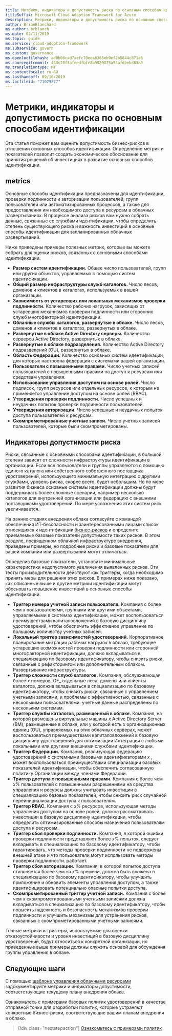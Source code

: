```yaml
---
title: Метрики, индикаторы и допустимость риска по основным способам идентификации
titleSuffix: Microsoft Cloud Adoption Framework for Azure
description: Метрики, индикаторы и допустимость риска по основным способам идентификации
author: BrianBlanchard
ms.author: brblanch
ms.date: 02/11/2019
ms.topic: guide
ms.service: cloud-adoption-framework
ms.subservice: govern
ms.custom: governance
ms.openlocfilehash: ad0b06cad7aefc70eea6366eb9ef2b5844c871a6
ms.sourcegitcommit: 443c28f3afeedfbfe8b9980875a54afdbebd83a8
ms.translationtype: MT
ms.contentlocale: ru-RU
ms.lasthandoff: 09/16/2019
ms.locfileid: "71029877"
---
```

# <a name="identity-baseline-metrics-indicators-and-risk-tolerance"></a>Метрики, индикаторы и допустимость риска по основным способам идентификации

Эта статья поможет вам оценить допустимость бизнес-рисков в отношении основных способов идентификации. Определение метрик и показателей позволит создать экономическое обоснование для принятия решений об инвестициях в развитие основных способов идентификации.

## <a name="metrics"></a>metrics

Основные способы идентификации предназначены для идентификации, проверки подлинности и авторизации пользователей, групп пользователей или автоматизированных процессов, а также для предоставления им необходимого доступа к ресурсам в облачных развертываниях. В процессе анализа рисков вам нужно собрать данные, связанные со службами идентификации, чтобы определить степень существующего риска и важность инвестиций в основные способы идентификации для запланированных облачных развертываний.

Ниже приведены примеры полезных метрик, которые вы можете собрать для оценки рисков, связанных с основными способами идентификации.

- **Размер систем идентификации.** Общее число пользователей, групп или других объектов, управляемых с помощью систем идентификации.
- **Общий размер инфраструктуры служб каталогов.** Число лесов, доменов и клиентов в каталогах, используемых в вашей организации.
- **Зависимость от устаревших или локальных механизмов проверки подлинности.** Количество рабочих нагрузок, зависящих от устаревших механизмов проверки подлинности или сторонних служб многофакторной идентификации.
- **Облачные службы каталогов, развернутые в облаке.** Число лесов, доменов и клиентов в каталогах, развернутых в облаке.
- **Развернутые в облаке Active Directory серверы.** Количество серверов Active Directory, развернутых в облаке.
- **Развернутые в облаке подразделения.** Количество Active Directory подразделений (OU), развернутых в облаке.
- **Область Федерации.** Количество основных систем идентификации, для которых настроена федерация с системами вашей организации.
- **Пользователи с повышенными правами.** Число учетных записей пользователей с повышенными правами на доступ к ресурсам или средствам управления.
- **Использование управления доступом на основе ролей.** Число подписок, групп ресурсов или отдельных ресурсов, к которым не применяется управление доступом на основе ролей (RBAC).
- **Утверждения проверки подлинности.** Число успешных и неудачных попыток проверки подлинности пользователей.
- **Утверждения авторизации.** Число успешных и неудачных попыток доступа пользователей к ресурсам.
- **Скомпрометированные учетные записи.** Число учетных записей пользователей, которые были скомпрометированы.

## <a name="risk-tolerance-indicators"></a>Индикаторы допустимости риска

Риски, связанные с основными способами идентификации, в большой степени зависят от сложности инфраструктуры идентификации в организации. Если все пользователи и группы управляются с помощью единого каталога или собственного собственного поставщика удостоверений, использующего минимальную интеграцию с другими службами, уровень риска, скорее всего, будет небольшим. Но по мере развития бизнеса основные системы идентификации должны будут поддерживать более сложные сценарии, например несколько каталогов для внутренней организации или федерацию с внешними поставщиками удостоверений. По мере усложнения этих систем риск увеличивается.

На ранних стадиях внедрения облака согласуйте с командой обеспечения ИТ-безопасности и заинтересованными лицами список относящихся к идентификации [бизнес-рисков](./business-risks.md) и определите приемлемые базовые показатели допустимости таких рисков. В этом разделе, посвященном облачной инфраструктуре внедрения, приведены примеры, но подробные риски и базовые показатели для вашей компании или развертываний могут отличаться.

Определив базовые показатели, установите минимальные характеристики недопустимого увеличения выявленных рисков. Эти тесты производительности действуют как триггеры, когда необходимо принять меры для решения этих рисков. В примерах ниже показано, как описанные выше и другие метрики идентификации могут обосновать повышение инвестиций в основные способы идентификации.

- **Триггер номера учетной записи пользователя.** Компания с более чем _x_ пользователями, группами или другими объектами, управляемыми в системах идентификации, может воспользоваться преимуществами капиталовложений в базовую дисциплину удостоверений, чтобы обеспечить эффективное управление по большому количеству учетных записей.
- **Локальный триггер зависимостей удостоверений.** Корпоративное планирование миграции рабочих нагрузок в облако, требующее устаревших возможностей проверки подлинности или сторонней многофакторной идентификации, должно вкладываться в специализацию по базовому идентификатору, чтобы снизить риски, связанные с рефакторингом или дополнительным облаком. Развертывание инфраструктуры.
- **Триггер сложности служб каталогов.** Компания, обслуживающая более _x_ номеров, OF_ отдельные леса, домены или клиенты каталогов, должна вкладываться в специализацию по базовому идентификатору, чтобы снизить риски, связанные с управлением учетными записями, и проблемы с эффективностью, связанные с несколькими пользователями. учетные данные распределены по нескольким системам.
- **Триггер службы каталогов, размещенный в облаке.** Компания, на которой размещены виртуальные машины _x_ Active Directory Server (ВМ), размещенные в облаке, или у которой есть _x_ организационных единиц (OU), управляемых на этих облачных серверах, может воспользоваться преимуществами капиталовложений в базовую дисциплину удостоверений для оптимизации Интеграция с любыми локальными или другими внешними службами идентификации.
- **Триггер Федерации.** Компания, реализующая федерацию удостоверений с системными базовыми идентификаторами _x_ , может воспользоваться преимуществами специализации базовых показателей идентификации, чтобы обеспечить согласованную политику Организации между членами Федерации.
- **Триггер доступа с повышенными правами.** Компания с более чем _x%_ пользователей с повышенными разрешениями на средства управления и ресурсы должны учитывать инвестиции в специализацию базовых показателей, чтобы снизить риск случайной переинициализации доступа к пользователям.
- **Триггер RBAC.** Компания с _x%_ ресурсов, использующая методы управления доступом на основе ролей, должна рассматривать инвестиции в базовую дисциплину идентификации, чтобы определить оптимизированные способы назначения пользователям доступа к ресурсам.
- **Триггер сбоя проверки подлинности.** Компания, в которой ошибки проверки подлинности представляют более _x%_ попыток, следует вкладывать в специализацию по базовому идентификатору, чтобы гарантировать, что методы проверки подлинности не подвержены внешней атаке и что пользователи могут использовать методы проверки подлинности. работает.
- **Триггер сбоя авторизации.** Компания, в которой попыток доступа отклоняется более чем на _x%_ времени, должна быть вложена в специализацию по базовому идентификатору, чтобы улучшить приложение и обновить элементы управления доступом, а также идентифицировать потенциально опасные попытки доступа.
- **Скомпрометированный триггер учетной записи.** Компания с более чем _x_ скомпрометированными учетными записями должна вкладываться в специализацию по базовому идентификатору, чтобы повысить надежность и безопасность механизмов проверки подлинности и улучшить механизмы для устранения рисков, связанных с скомпрометированными учетными записями.

Точные метрики и триггеры, используемые для оценки отказоустойчивости и уровня инвестиций в базовую дисциплину удостоверений, будут относиться к конкретной организации, но приведенные выше примеры должны служить основой для обсуждения группы управления в облаке.

## <a name="next-steps"></a>Следующие шаги

С помощью [шаблона управления облачными ресурсами](./template.md) задокументируйте метрики и индикаторы допустимости, соответствующие текущему плану внедрения облака.

Ознакомьтесь с примерами базовых политик удостоверений в качестве отправной точки для разработки политик, которые устраняют конкретные бизнес-риски, соответствующие вашим планам внедрения в облако.

> [!div class="nextstepaction"]
> [Ознакомьтесь с примерами политик](./policy-statements.md)
